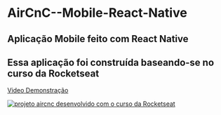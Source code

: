 # AirCnC--Mobile-React-Native

## Aplicação Mobile feito com React Native

## Essa aplicação foi construída baseando-se no curso da Rocketseat

[Video Demonstração](https://www.youtube.com/watch?v=hK8lzX7z16s&t=23s)

[![projeto aircnc desenvolvido com o curso da Rocketseat](http://img.youtube.com/vi/hK8lzX7z16s/0.jpg)](http://www.youtube.com/watch?v=hK8lzX7z16s "Projeto AirCnC")

